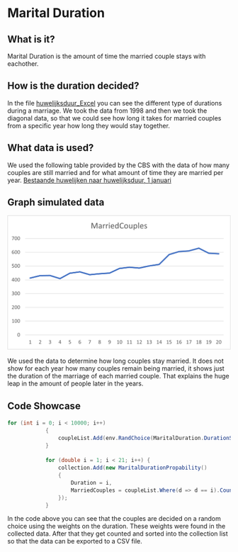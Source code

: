 # Marital Duration

## What is it?

Marital Duration is the amount of time the married couple stays with eachother.

## How is the duration decided?
In the file [huwelijksduur_Excel](https://github.com/virtualsociety/simulation/blob/master/doc/Research/Huwelijksduur_Excel.xlsm)
you can see the different type of durations during a marriage. We took the data from 1998 and then we took
the diagonal data, so that we could see how long it takes for married couples from a specific year how long
they would stay together.

## What data is used?

We used the following table provided by the CBS with the data of how many couples are still married
and for what amount of time they are married per year.
[Bestaande huwelijken naar huwelijksduur, 1 januari](https://opendata.cbs.nl/statline/#/CBS/nl/dataset/37492/table?ts=1604302253141)



## Graph simulated data

![Graph Simulated Martial Durations](./img/Graph_Simulated_MarriageDuration.png)

We used the data to determine how long couples stay married. It does not show for each year how many couples
remain being married, it shows just the duration of the marriage of each married couple. That explains
the huge leap in the amount of people later in the years.

## Code Showcase


```csharp
for (int i = 0; i < 10000; i++) 
            {
                coupleList.Add(env.RandChoice(MaritalDuration.DurationSource, MaritalDuration.DurationWeights));
            }

            for (double i = 1; i < 21; i++) {
                collection.Add(new MaritalDurationPropability()
                {
                    Duration = i,
                    MarriedCouples = coupleList.Where(d => d == i).Count()
                });
            }
```

In the code above you can see that the couples are decided on a random choice using the weights on the duration.
These weights were found in the collected data. After that they get counted and sorted into the
collection list so that the data can be exported to a CSV file.